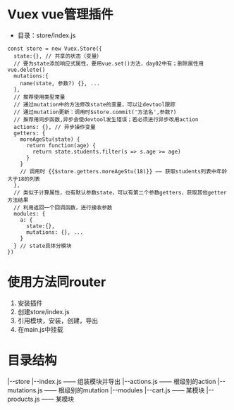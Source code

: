 # Vuex vue管理插件
* 目录：store/index.js
```
const store = new Vuex.Store({
  state:{}, // 共享的状态（变量）
  // 要为state添加响应式属性，要用vue.set()方法，day02中有；删除属性用vue.delete()
  mutations:{
    name(state, 参数?) {}, ...
  },
  // 推荐使用类型常量
  // 通过mutation中的方法修改state的变量，可以让devtool跟踪
  // 通过mutation更新：调用时$store.commit('方法名',参数?)
  // 推荐用同步函数,异步会使devtool发生错误；若必须进行异步改用action
  actions: {}, // 异步操作变量
  getters: {
    moreAgeStu(state) {
      return function(age) {
        return state.students.filter(s => s.age >= age)
      }
    }
    // 调用时 {{$store.getters.moreAgeStu(18)}} —— 获取students列表中年龄大于18的列表
  },
  // 类似于计算属性，也有默认参数state，可以有第二个参数getters，获取其他getter方法结果
  // 利用返回一个回调函数，进行接收参数
  modules: {
    a: {
      state:{},
      mutations: {}, ...
    }
  } // state具体分模块
})
```

# 使用方法同router
1. 安装插件
2. 创建store/index.js
3. 引用模块，安装，创建，导出
4. 在main.js中挂载

# 目录结构
|--store
    |--index.js —— 组装模块并导出
    |--actions.js —— 根级别的action
    |--mutations.js —— 根级别的mutation
    |--modules
        |--cart.js —— 某模块
        |--products.js —— 某模块

